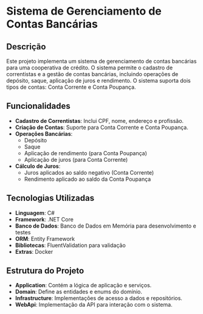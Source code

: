 # Sistema de Gerenciamento de Contas Bancárias

## Descrição

Este projeto implementa um sistema de gerenciamento de contas bancárias para uma cooperativa de crédito. O sistema permite o cadastro de correntistas e a gestão de contas bancárias, incluindo operações de depósito, saque, aplicação de juros e rendimento. O sistema suporta dois tipos de contas: Conta Corrente e Conta Poupança.

## Funcionalidades

- **Cadastro de Correntistas**: Inclui CPF, nome, endereço e profissão.
- **Criação de Contas**: Suporte para Conta Corrente e Conta Poupança.
- **Operações Bancárias**:
  - Depósito
  - Saque
  - Aplicação de rendimento (para Conta Poupança)
  - Aplicação de juros (para Conta Corrente)
- **Cálculo de Juros**:
  - Juros aplicados ao saldo negativo (Conta Corrente)
  - Rendimento aplicado ao saldo da Conta Poupança

## Tecnologias Utilizadas

- **Linguagem**: C#
- **Framework**: .NET Core
- **Banco de Dados**: Banco de Dados em Memória para desenvolvimento e testes
- **ORM**: Entity Framework
- **Bibliotecas**: FluentValidation para validação
- **Extras**: Docker

## Estrutura do Projeto

- **Application**: Contém a lógica de aplicação e serviços.
- **Domain**: Define as entidades e enums do domínio.
- **Infrastructure**: Implementações de acesso a dados e repositórios.
- **WebApi**: Implementação da API para interação com o sistema.




